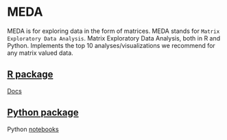 # MEDA

MEDA is for exploring data in the form of matrices.  MEDA stands for `Matrix Exploratory Data Analysis`.  Matrix Exploratory Data Analysis, both in R and Python. Implements the top 10 analyses/visualizations we recommend for any matrix valued data.

## [R package](https://github.com/neurodata/meda)

[Docs](https://github.com/neurodata/meda/blob/master/README.md)
<!-- Some links offline: -->
<!-- Some other [docs](https://neurodata.github.io/meda/) -->

## [Python package](https://github.com/neurodata-nomads/pymeda)

Python [notebooks](https://github.com/neurodata-nomads/pymeda/tree/master/notebooks)
